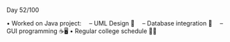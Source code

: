 Day 52/100

• Worked on Java project:
 – UML Design 📝
 – Database integration 💾
 – GUI programming ☕🖥️
• Regular college schedule 📘🏫
